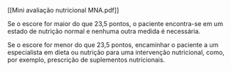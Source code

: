 [[Mini avaliação nutricional MNA.pdf]]

Se o escore for maior do que 23,5 pontos, o paciente encontra-se em um estado de nutrição normal e nenhuma outra medida é necessária.

Se o escore for menor do que 23,5 pontos, encaminhar o paciente a um especialista em dieta ou nutrição para uma intervenção nutricional, como, por exemplo, prescrição de suplementos nutricionais. 